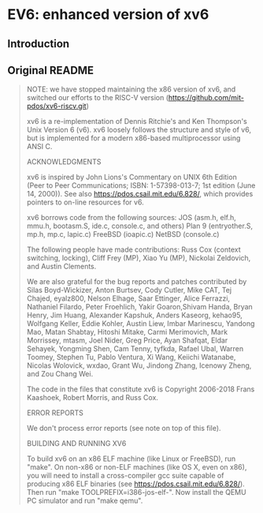 # EV6: enhanced version of xv6

## Introduction

## Original README

>
>NOTE: we have stopped maintaining the x86 version of xv6, and switched
>our efforts to the RISC-V version
>(https://github.com/mit-pdos/xv6-riscv.git)
>
>xv6 is a re-implementation of Dennis Ritchie's and Ken Thompson's Unix
>Version 6 (v6).  xv6 loosely follows the structure and style of v6,
>but is implemented for a modern x86-based multiprocessor using ANSI C.
>
>ACKNOWLEDGMENTS
>
>xv6 is inspired by John Lions's Commentary on UNIX 6th Edition (Peer
>to Peer Communications; ISBN: 1-57398-013-7; 1st edition (June 14,
>2000)). See also https://pdos.csail.mit.edu/6.828/, which
>provides pointers to on-line resources for v6.
>
>xv6 borrows code from the following sources:
>JOS (asm.h, elf.h, mmu.h, bootasm.S, ide.c, console.c, and others)
>Plan 9 (entryother.S, mp.h, mp.c, lapic.c)
>FreeBSD (ioapic.c)
>NetBSD (console.c)
>
>The following people have made contributions: Russ Cox (context switching,
>locking), Cliff Frey (MP), Xiao Yu (MP), Nickolai Zeldovich, and Austin
>Clements.
>
>We are also grateful for the bug reports and patches contributed by Silas
>Boyd-Wickizer, Anton Burtsev, Cody Cutler, Mike CAT, Tej Chajed, eyalz800,
>Nelson Elhage, Saar Ettinger, Alice Ferrazzi, Nathaniel Filardo, Peter
>Froehlich, Yakir Goaron,Shivam Handa, Bryan Henry, Jim Huang, Alexander
>Kapshuk, Anders Kaseorg, kehao95, Wolfgang Keller, Eddie Kohler, Austin
>Liew, Imbar Marinescu, Yandong Mao, Matan Shabtay, Hitoshi Mitake, Carmi
>Merimovich, Mark Morrissey, mtasm, Joel Nider, Greg Price, Ayan Shafqat,
>Eldar Sehayek, Yongming Shen, Cam Tenny, tyfkda, Rafael Ubal, Warren
>Toomey, Stephen Tu, Pablo Ventura, Xi Wang, Keiichi Watanabe, Nicolas
>Wolovick, wxdao, Grant Wu, Jindong Zhang, Icenowy Zheng, and Zou Chang Wei.
>
>The code in the files that constitute xv6 is
>Copyright 2006-2018 Frans Kaashoek, Robert Morris, and Russ Cox.
>
>ERROR REPORTS
>
>We don't process error reports (see note on top of this file).
>
>BUILDING AND RUNNING XV6
>
>To build xv6 on an x86 ELF machine (like Linux or FreeBSD), run
>"make". On non-x86 or non-ELF machines (like OS X, even on x86), you
>will need to install a cross-compiler gcc suite capable of producing
>x86 ELF binaries (see https://pdos.csail.mit.edu/6.828/).
>Then run "make TOOLPREFIX=i386-jos-elf-". Now install the QEMU PC
>simulator and run "make qemu".